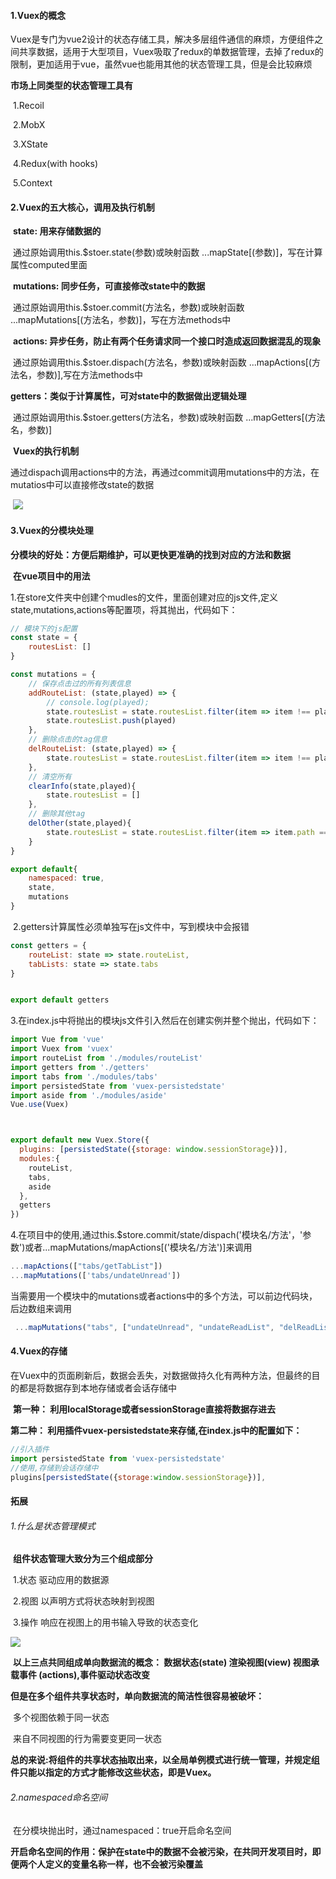 #### 1.Vuex的概念

​	Vuex是专门为vue2设计的状态存储工具，解决多层组件通信的麻烦，方便组件之间共享数据，适用于大型项目，Vuex吸取了redux的单数据管理，去掉了redux的限制，更加适用于vue，虽然vue也能用其他的状态管理工具，但是会比较麻烦

 **市场上同类型的状态管理工具有**

​	1.Recoil

​	2.MobX

​	3.XState

​	4.Redux(with hooks)

​	5.Context

#### 2.Vuex的五大核心，调用及执行机制

​	**state: 用来存储数据的**

​		通过原始调用this.$stoer.state(参数)或映射函数 ...mapState[(参数)]，写在计算属性computed里面

​	**mutations: 同步任务，可直接修改state中的数据**

​	  	通过原始调用this.$stoer.commit(方法名，参数)或映射函数 ...mapMutations[(方法名，参数)]，写在方法methods中		

​	**actions: 异步任务，防止有两个任务请求同一个接口时造成返回数据混乱的现象**

​		通过原始调用this.$stoer.dispach(方法名，参数)或映射函数 ...mapActions[(方法名，参数)],写在方法methods中

​	**getters：类似于计算属性，可对state中的数据做出逻辑处理**

​		通过原始调用this.$stoer.getters(方法名，参数)或映射函数 ...mapGetters[(方法名，参数)]

​	**Vuex的执行机制**

​		通过dispach调用actions中的方法，再通过commit调用mutations中的方法，在mutatios中可以直接修改state的数据

​	![](C:\Users\asus\Desktop\笔记\img\vuex执行机制.png)

#### 3.Vuex的分模块处理

​	**分模块的好处：方便后期维护，可以更快更准确的找到对应的方法和数据**

​	**在vue项目中的用法**

​		1.在store文件夹中创建个mudles的文件，里面创建对应的js文件,定义state,mutations,actions等配置项，将其抛出，代码如下：

```js
// 模块下的js配置
const state = {
    routesList: []
}

const mutations = {
    // 保存点击过的所有列表信息
    addRouteList: (state,played) => {
        // console.log(played);
        state.routesList = state.routesList.filter(item => item !== played)
        state.routesList.push(played)
    },
    // 删除点击的tag信息
    delRouteList: (state,played) => {
        state.routesList = state.routesList.filter(item => item !== played)
    },
    // 清空所有
    clearInfo(state,played){
        state.routesList = []
    },
    // 删除其他tag
    delOther(state,played){
        state.routesList = state.routesList.filter(item => item.path == played)
    }
}

export default{
    namespaced: true,
    state,
    mutations
}
```

​	2.getters计算属性必须单独写在js文件中，写到模块中会报错

```js
const getters = {
    routeList: state => state.routeList,
    tabLists: state => state.tabs
}


export default getters
```

​	3.在index.js中将抛出的模块js文件引入然后在创建实例并整个抛出，代码如下：

```js
import Vue from 'vue'
import Vuex from 'vuex'
import routeList from './modules/routeList'
import getters from './getters'
import tabs from './modules/tabs'
import persistedState from 'vuex-persistedstate'
import aside from './modules/aside'
Vue.use(Vuex)



export default new Vuex.Store({
  plugins: [persistedState({storage: window.sessionStorage})],
  modules:{
    routeList,
    tabs,
    aside
  },
  getters
})
```

​	4.在项目中的使用,通过this.$store.commit/state/dispach('模块名/方法'，'参数')或者...mapMutations/mapActions[('模块名/方法')]来调用

```js
...mapActions(["tabs/getTabList"])
...mapMutations(['tabs/undateUnread'])
```

当需要用一个模块中的mutations或者actions中的多个方法，可以前边代码块，后边数组来调用

```js
 ...mapMutations("tabs", ["undateUnread", "undateReadList", "delReadLists","unsaveLists","unsaveReadLists"]),
```

#### 4.Vuex的存储

​	在Vuex中的页面刷新后，数据会丢失，对数据做持久化有两种方法，但最终的目的都是将数据存到本地存储或者会话存储中

​	**第一种： 利用localStorage或者sessionStorage直接将数据存进去**

**第二种： 利用插件vuex-persistedstate来存储,在index.js中的配置如下：**

```js
//引入插件
import persistedState from 'vuex-persistedstate'
//使用,存储到会话存储中
plugins[persistedState({storage:window.sessionStorage})],
```

#### 拓展

###### 	1.什么是状态管理模式

​		**组件状态管理大致分为三个组成部分**

​			1.状态 驱动应用的数据源

​			2.视图 以声明方式将状态映射到视图

​			3.操作 响应在视图上的用书输入导致的状态变化

![](C:\Users\asus\Desktop\笔记\img\状态管理模式.png)

​	**以上三点共同组成单向数据流的概念： 数据状态(state) 渲染视图(view)  视图承载事件 (actions),事件驱动状态改变**

**但是在多个组件共享状态时，单向数据流的简洁性很容易被破坏：**

​	多个视图依赖于同一状态

​	来自不同视图的行为需要变更同一状态

**总的来说:将组件的共享状态抽取出来，以全局单例模式进行统一管理，并规定组件只能以指定的方式才能修改这些状态，即是Vuex。**

###### 2.namespaced命名空间

​	在分模块抛出时，通过namespaced：true开启命名空间

​	**开启命名空间的作用：保护在state中的数据不会被污染，在共同开发项目时，即便两个人定义的变量名称一样，也不会被污染覆盖**